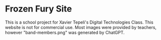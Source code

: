 # Frozen Fury Site
This is a school project for Xavier Tepeli's Digital Technologies Class.
This website is not for commercial use.
Most images were provided by teachers, however "band-members.png" was generated by ChatGPT.